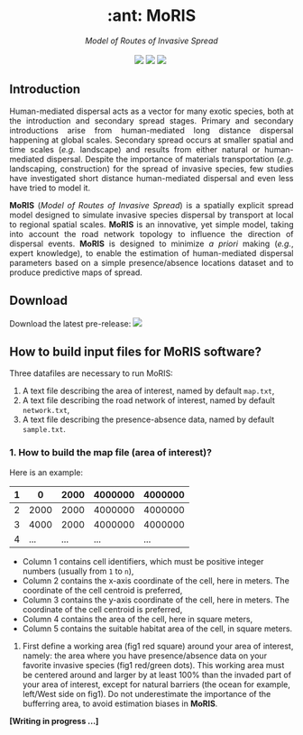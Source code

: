 <h1 align="center">:ant: MoRIS</h1>
<p align="center">
<em>Model of Routes of Invasive Spread</em>
<br />
<br />
<a href="https://github.com/charlesrocabert/MoRIS/releases/latest"><img src="https://img.shields.io/badge/version-RC 0.7.0-orange.svg" /></a>&nbsp;<a href="https://www.gnu.org/licenses/gpl-3.0"><img src="https://img.shields.io/badge/license-GPL v3-blue.svg" /></a>&nbsp;<a href="https://github.com/charlesrocabert/MoRIS/releases/latest"><img src="https://img.shields.io/badge/build-passing-green.svg" /></a>&nbsp;
</p>

## Introduction

<p align="justify">
Human-mediated dispersal acts as a vector for many exotic species, both at the introduction and secondary spread stages. Primary and secondary introductions arise from human-mediated long distance dispersal happening at global scales. Secondary spread occurs at smaller spatial and time scales (<em>e.g.</em> landscape) and results from either natural or human-mediated dispersal. Despite the importance of materials transportation (<em>e.g.</em> landscaping, construction) for the spread of invasive species, few studies have investigated short distance human-mediated dispersal and even less have tried to model it.
</p>

<p align="justify">
  <strong>MoRIS</strong> (<em>Model of Routes of Invasive Spread</em>) is a spatially explicit spread model designed to simulate invasive species dispersal by transport at local to regional spatial scales. <strong>MoRIS</strong> is an innovative, yet simple model, taking into account the road network topology to influence the direction of dispersal events. <strong>MoRIS</strong> is designed to minimize <em>a priori</em> making (<em>e.g.</em>, expert knowledge), to enable the estimation of human-mediated dispersal parameters based on a simple presence/absence locations dataset and to produce predictive maps of spread.
</p>

## Download
Download the latest pre-release: <a href="https://github.com/charlesrocabert/MoRIS-development/releases/latest"><img src="https://img.shields.io/badge/version-RC 0.7.0-orange.svg" /></a>

## How to build input files for MoRIS software?

Three datafiles are necessary to run MoRIS:
1. A text file describing the area of interest, named by default `map.txt`,
2. A text file describing the road network of interest, named by default `network.txt`,
3. A text file describing the presence-absence data, named by default `sample.txt`.

### 1. How to build the map file (area of interest)?
Here is an example:

| 1 | 0    | 2000 | 4000000 | 4000000 |
|---|------|------|---------|---------|
| 2 | 2000 | 2000 | 4000000 | 4000000 |
| 3 | 4000 | 2000 | 4000000 | 4000000 |
| 4 | ...  | ...  | ...     | ...     |

- Column 1 contains cell identifiers, which must be positive integer numbers (usually from `1` to `n`),
- Column 2 contains the x-axis coordinate of the cell, here in meters. The coordinate of the cell centroid is preferred,
- Column 3 contains the y-axis coordinate of the cell, here in meters. The coordinate of the cell centroid is preferred,
- Column 4 contains the area of the cell, here in square meters,
- Column 5 contains the suitable habitat area of the cell, in square meters.

1. First define a working area (fig1 red square) around your area of interest, namely: the area where you have presence/absence data on your favorite invasive species (fig1 red/green dots). This working area must be centered around and larger by at least 100% than the invaded part of your area of interest, except for natural barriers (the ocean for example, left/West side on fig1). Do not underestimate the importance of the bufferring area, to avoid estimation biases in <strong>MoRIS</strong>.

<strong>[Writing in progress ...]</strong>




